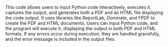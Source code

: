 This code allows users to input Python code interactively, executes it, captures the output, and generates both a PDF and an HTML file displaying the code output. 
It uses libraries like ReportLab, Dominate, and FPDF to create the PDF and HTML documents. Users can input Python code, 
and the program will execute it, displaying the output in both PDF and HTML formats. 
If any errors occur during execution, they are handled gracefully, and the error message is included in the output files.
